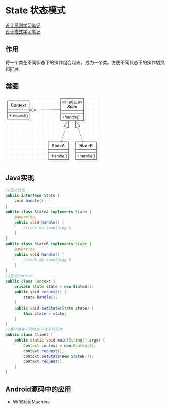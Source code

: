 # State 状态模式
[设计原则学习笔记](https://www.jianshu.com/p/f7f79adad32b)  
[设计模式学习笔记](https://www.jianshu.com/p/08bf9381697c)  
## 作用
将一个类在不同状态下的操作组合起来，成为一个类。方便不同状态下的操作切换和扩展。
## 类图
![状态模式类图](res/state_01.PNG)
## Java实现
```Java
//定义状态
public interface State {
    void handle();
}
public class StateA implements State {
    @Override
    public void handle() {
        //todo do something A
    }
}
public class StateB implements State {
    @Override
    public void handle() {
        //todo do something B
    }
}
//定义Context
public class Context {
    private State state = new StateA();
    public void request() {
        state.handle();
    }
    public void setState(State state) {
        this.state = state;
    }
}
//客户端在不同状态下有不同行为
public class Client {
    public static void main(String[] args) {
        Context context = new Context();
        context.request();
        context.setState(new StateB());
        context.request();
    }
}
```
## Android源码中的应用
* WifiStateMachine
